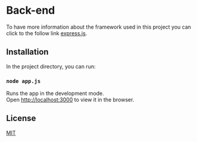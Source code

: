# Back-end

To have more information about the framework used in this project you can click to the follow link [express.js](https://expressjs.com/).

## Installation

In the project directory, you can run:

### `node app.js`

Runs the app in the development mode.<br />
Open [http://localhost:3000](http://localhost:3000) to view it in the browser.

## License
[MIT](https://choosealicense.com/licenses/mit/)
